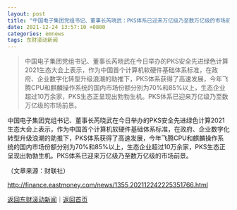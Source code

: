 ```yaml
---
layout: post
title: "中国电子集团党组书记、董事长芮晓武：PKS体系已迎来万亿级乃至数万亿级的市场前景"
date: 2021-12-24 13:57:10 +0800
categories: emnews
tags: 东财滚动新闻
---
```

> 中国电子集团党组书记、董事长芮晓武在今日举办的PKS安全先进绿色计算2021生态大会上表示，作为中国首个计算机软硬件基础体系标准，在政府、企业数字化转型升级浪潮的助推下，PKS体系获得了高速发展，今年飞腾CPU和麒麟操作系统的国内市场份额分别为70%和85%以上，生态企业超过10万余家，PKS生态正呈现出勃勃生机。PKS体系已迎来万亿级乃至数万亿级的市场前景。

<p>中国电子集团党组书记、董事长芮晓武在今日举办的PKS安全先进绿色计算2021生态大会上表示，作为中国首个计算机软硬件基础体系标准，在政府、企业数字化转型升级浪潮的助推下，PKS体系获得了高速发展，今年飞腾CPU和麒麟操作系统的国内市场份额分别为70%和85%以上，生态企业超过10万余家，PKS生态正呈现出勃勃生机。PKS体系已迎来万亿级乃至数万亿级的市场前景。</p><p class="em_media">（文章来源：财联社）</p>

<http://finance.eastmoney.com/news/1355,202112242225351766.html>

[返回东财滚动新闻](//finews.withounder.com/emnews/)｜[返回首页](//finews.withounder.com/)